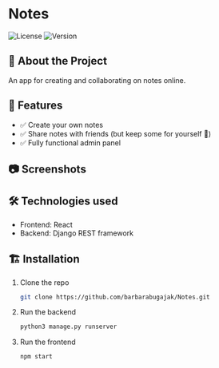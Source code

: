 # Notes

![License](https://img.shields.io/badge/license-MIT-blue.svg) ![Version](https://img.shields.io/badge/version-1.0.0-green)

## 🚀 About the Project
An app for creating and collaborating on notes online.

## 📝 Features
- ✅ Create your own notes
- ✅ Share notes with friends (but keep some for yourself 🔐)
- ✅ Fully functional admin panel

## 📷 Screenshots

## 🛠️ Technologies used
- Frontend: React
- Backend: Django REST framework

## 🏗️ Installation
1. Clone the repo  
   ```sh
   git clone https://github.com/barbarabugajak/Notes.git
2. Run the backend
   ```sh
   python3 manage.py runserver
3. Run the frontend
    ```sh
   npm start
